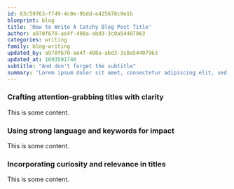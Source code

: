 ```yaml
---
id: 63c59763-ff49-4c0e-9bdd-e425678c9e1b
blueprint: blog
title: 'How to Write A Catchy Blog Post Title'
author: a970f670-ae4f-498a-abd3-3c0a54407963
categories: writing
family: blog-writing
updated_by: a970f670-ae4f-498a-abd3-3c0a54407963
updated_at: 1693591746
subtitle: "And don't forget the subtitle"
summary: 'Lorem ipsum dolor sit amet, consectetur adipiscing elit, sed do eiusmod tempor incididunt ut labore et dolore magna.'
---
```

### Crafting attention-grabbing titles with clarity
This is some content.

### Using strong language and keywords for impact
This is some content.

###  Incorporating curiosity and relevance in titles
This is some content.